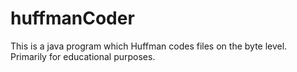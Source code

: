huffmanCoder
============

This is a java program which Huffman codes files on the byte level. Primarily for educational purposes.
